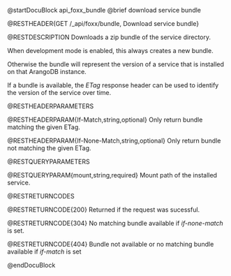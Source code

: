 @startDocuBlock api_foxx_bundle
@brief download service bundle

@RESTHEADER{GET /_api/foxx/bundle, Download service bundle}

@RESTDESCRIPTION
Downloads a zip bundle of the service directory.

When development mode is enabled, this always creates a new bundle.

Otherwise the bundle will represent the version of a service that
is installed on that ArangoDB instance.

If a bundle is available, the *ETag* response header can be used
to identify the version of the service over time.

@RESTHEADERPARAMETERS

@RESTHEADERPARAM{If-Match,string,optional}
Only return bundle matching the given ETag.

@RESTHEADERPARAM{If-None-Match,string,optional}
Only return bundle not matching the given ETag.

@RESTQUERYPARAMETERS

@RESTQUERYPARAM{mount,string,required}
Mount path of the installed service.

@RESTRETURNCODES

@RESTRETURNCODE{200}
Returned if the request was sucessful.

@RESTRETURNCODE{304}
No matching bundle available if *if-none-match* is set.

@RESTRETURNCODE{404}
Bundle not available or no matching bundle available if *if-match* is set

@endDocuBlock
